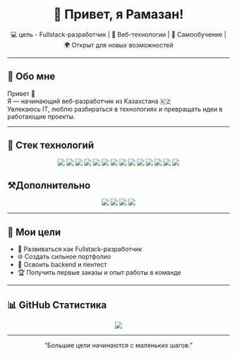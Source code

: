 <!-- Приветствие -->
<h1 align="center">👋 Привет, я Рамазан!</h1>

<p align="center">
  💻 цель - Fullstack-разработчик | 🚀 Веб-технологии | 🧠 Самообучение | 🌍 Открыт для новых возможностей
</p>

---

## 🧠 Обо мне
Привет 👋  
Я — начинающий веб-разработчик из Казахстана 🇰🇿  
Увлекаюсь IT, люблю разбираться в технологиях и превращать идеи в работающие проекты.

---

## 🧰 Стек технологий

<p align="center">
  <img src="https://img.shields.io/badge/-HTML5-E34F26?style=for-the-badge&logo=html5&logoColor=fff"/>
  <img src="https://img.shields.io/badge/-CSS3-1572B6?style=for-the-badge&logo=css3&logoColor=fff"/>
  <img src="https://img.shields.io/badge/-SCSS-CC6699?style=for-the-badge&logo=sass&logoColor=fff"/>
  <img src="https://img.shields.io/badge/-JavaScript-F7DF1E?style=for-the-badge&logo=javascript&logoColor=000"/>
  <img src="https://img.shields.io/badge/-TypeScript-3178C6?style=for-the-badge&logo=typescript&logoColor=fff"/>
  <img src="https://img.shields.io/badge/-React-61DAFB?style=for-the-badge&logo=react&logoColor=000"/>
  <img src="https://img.shields.io/badge/-React%20Router-CA4245?style=for-the-badge&logo=react-router&logoColor=fff"/>
  <img src="https://img.shields.io/badge/-React%20Hook%20Form-EC5990?style=for-the-badge&logo=reacthookform&logoColor=fff"/>
  <img src="https://img.shields.io/badge/-Python-3776AB?style=for-the-badge&logo=python&logoColor=fff"/>
  <img src="https://img.shields.io/badge/-Git-F05032?style=for-the-badge&logo=git&logoColor=fff"/>
  <img src="https://img.shields.io/badge/-GitHub-181717?style=for-the-badge&logo=github&logoColor=fff"/>
  <img src="https://img.shields.io/badge/-Vite-646CFF?style=for-the-badge&logo=vite&logoColor=fff"/>
  <img src="https://img.shields.io/badge/-axios-5A29E4?style=for-the-badge&logo=axios&logoColor=fff"/>
  <img src="https://img.shields.io/badge/-mobx-FF9955?style=for-the-badge&logo=mobx&logoColor=fff"/>
</p>

## ⚒️Дополнительно
<p align='center'>
  <img src="https://img.shields.io/badge/-Kali%20Linux-557C94?style=for-the-badge&logo=kalilinux&logoColor=fff"/>
  <img src="https://img.shields.io/badge/-Figma-F24E1E?style=for-the-badge&logo=figma&logoColor=fff"/>
  <img src="https://img.shields.io/badge/-Google%20Cloud-4285F4?style=for-the-badge&logo=googlecloud&logoColor=fff"/>
  <img src="https://img.shields.io/badge/-Vercel-000000?style=for-the-badge&logo=vercel&logoColor=fff"/>
</p>

---

## 🚀 Мои цели
- 📌 Развиваться как Fullstack-разработчик  
- 🌐 Создать сильное портфолио  
- 🧠 Освоить backend и пентест
- 🏆 Получить первые заказы и опыт работы в команде

---

## 📊 GitHub Статистика

<p align="center">
  <img src="https://streak-stats.demolab.com?user=Yuoo15&theme=tokyonight&hide_border=true" height="auto" />
</p>

---

<p align="center">“Большие цели начинаются с маленьких шагов.”</p>
